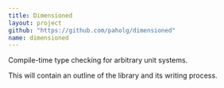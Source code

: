 ```yaml
---
title: Dimensioned
layout: project
github: "https://github.com/paholg/dimensioned"
name: dimensioned
---
```

Compile-time type checking for arbitrary unit systems.


This will contain an outline of the library and its writing process.
